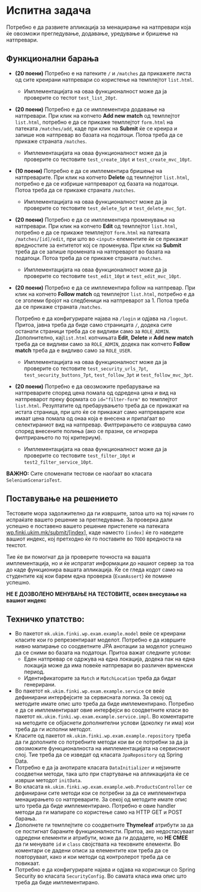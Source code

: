 # Испитна задача

Потребно е да развиете апликација за менаџирање на натпревари која ќе овозможи прегледување, додавање, уредување и бришење на натпревари.

## Функционални барања

- **(20 поени)** Потребно е на патеките `/` и `/matches` да прикажете листа од сите креирани натпревари со користење на темплејтот `list.html`.
  - Имплементацијата на оваа функционалност може да ја проверите со тестот `test_list_20pt`.

- **(20 поени)** Потребно е да се  имплементира додавање на натпревари. При клик на копчето **Add new match** од темплејтот `list.html`, 
потребно е да се прикаже темплејтот `form.html` на патеката `/matches/add`, каде при клик на **Submit** ќе се креира и запише нов натпревар 
во базата на податоци. Потоа треба да се прикаже страната `/matches`.
  - Имплементацијата на оваа функционалност може да ја проверите со тестовите `test_create_10pt` и `test_create_mvc_10pt`.

- **(10 поени)** Потребно е да се  имплементира бришење на натпреварите. При клик на копчето **Delete** од темплејтот `list.html`, потребно е да 
се избрише натпреварот од базата на податоци. Потоа треба да се прикаже страната `/matches`.
  - Имплементацијата на оваа функционалност може да ја проверите со тестовите `test_delete_5pt` и `test_delete_mvc_5pt`.

- **(20 поени)** Потребно е да се  имплементира променување на натпревари. При клик на копчето **Edit** од темплејтот `list.html`, 
потребно е да се прикаже темплејтот `form.html` на патеката `/matches/[id]/edit`, при што во `<input>` елементите ќе се прикажат 
вредностите за ентитетот кој се променува. При клик на **Submit** треба да се запише промената на натпреварот во базата на податоци. 
Потоа треба да се прикаже страната `/matches`.
  - Имплементацијата на оваа функционалност може да ја проверите со тестовите `test_edit_10pt` и `test_edit_mvc_10pt`.

- **(20 поени)** Потребно е да се имплементира follow на натпревар. При клик на копчето **Follow match** од темплејтот `list.html`, 
потребно е да се зголеми бројот на следбеници на натпреварот за 1. Потоа треба да се прикаже страната `/matches`.
  
    Потребно е да конфигурирате најава на `/login` и одјава на `/logout`. Притоа, јавна треба да биде само страницата `/`, 
    додека сите останати страници треба да се видливи само за `ROLE_ADMIN`. Дополнително, кај`list.html` копчињата 
    **Edit**, **Delete** и **Add new match** треба да се видливи само за `ROLE_ADMIN`, додека пак копчето **Follow match** треба да е 
    видливо само за `ROLE_USER`.
  - Имплементацијата на оваа функционалност може да ја проверите со тестовите `test_security_urls_7pt`, `test_security_buttons_7pt`, 
  `test_follow_3pt` и `test_follow_mvc_3pt`.

- **(20 поени)** Потребно е да овозможите пребарување на натпреварите според цена помала од одредена цена и вид на натпреварот преку 
формата со `id="filter-form"` во темплејтот `list.html`. Резултатите од пребарувањето треба да се прикажат на истата страница, 
при што ќе се прикажат само натпреварите кои имаат цена помала од онаа која е внесена и припаѓаат во селектираниот вид на натпревар. 
Филтрирањето се извршува само според внесените полиња (ако се празни, се игнорира филтрирањето по тој критериум).
  - Имплементацијата на оваа функционалност може да ја проверите со тестовите `test_filter_10pt` и `test2_filter_service_10pt`.

**ВАЖНО:** Сите споменати тестови се наоѓаат во класата `SeleniumScenarioTest`.

## Поставување на решението
Тестовите мора задолжително да ги извршите, затоа што на тој начин го испраќате вашето решение за прегледување. За проверка 
дали успешно е поставено вашето решение пристепете на патеката [wp.finki.ukim.mk/submit/[index]](http://wp.finki.ukim.mk/submit/index),
каде наместо `[index]` ќе го наведете вашиот индекс, кој претходно ќе го поставите во `TODO` вредноста на текстот.

Тие ќе ви помогнат да ја проверите точноста на вашата имплементација, но и ќе испратат информации до нашиот сервер за тоа до 
каде функционира вашата апликација. Ќе се гледа кодот само на студентите кај кои барем една проверка (`ExamAssert`) ќе помине успешно.

**НЕ Е ДОЗВОЛЕНО МЕНУВАЊЕ НА ТЕСТОВИТЕ, освен внесување на вашиот индекс**

## Техничко упатство:
- Во пакетот `mk.ukim.finki.wp.exam.example.model` веќе се креирани класите кои го репрезентираат моделот.
  Потребно е да извршите нивно мапирање со соодветните JPA анотации за моделот успешно да се сними во базата на податоци.
  Притоа важат следните услови:
  - Еден натпревар се одржува на една локација, додека пак на една локација може да има повеќе натпревари во различен врменски период.
  - Идентификаторите за `Match` и `MatchLocation` треба да бидат генерирани.
- Во пакетот `mk.ukim.finki.wp.exam.example.service` се веќе дефинирани интерфејсите за сервисната логика.
  За секој од методите имате опис што треба да биде имплементирано. Потребно е да се имплементираат овие интерфејси во 
  соодветните класи во пакетот `mk.ukim.finki.wp.exam.example.service.impl`. Во коментарите на методите се објаснети
  дополнителни услови (доколку ги има) кои треба да ги исполни методот.
- Класите од пакетот `mk.ukim.finki.wp.exam.example.repository` треба да ги дополните со потребните методи кои ви се потребни 
за да ја овозможите функционалноста на имплементацијата на сервисниот слој. Тие треба да се изведат од класата `JpaRepository` од Spring Data.
- Потребно е да ја анотирате класата `DataInitializer` и нејзините соодветни методи, така што при стартување на апликацијата ќе се изврши методот `initData`.
- Во класата `mk.ukim.finki.wp.exam.example.web.ProductsController` се дефинирани сите методи кои се потребни за да се имплементира менаџирањето со натпреварите.
  За секој од методите имате опис што треба да биде имплементирано. Потребно е овие handler методи да ги мапирате со користење само на HTTP GET и POST барања.
- Дополнете ги темплејтите со соодветните **Thymeleaf** атрибути за да се постигнат бараните функционалности.
  Притоа, ако недостасуваат одредени елементи и атрибути, може да ги додадете, но **НЕ СМЕЕ** да ги менувате `id` и `class` својствата на тековните елементи.
  Во коментари се дадени описи за елементите кои треба да се повторуваат, како и кои методи од контролерот треба да се повикаат.
- Потребно е да конфигурирате најава и одјава на корисници со Spring Security во класата `SecurityConfig`.
  Во самата класа има опис што треба да биде имплементирано.
